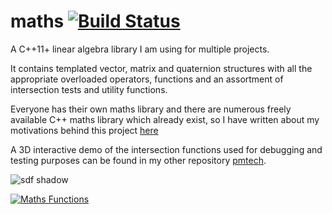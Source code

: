 
# maths [![Build Status](https://travis-ci.org/polymonster/maths.svg?branch=master)](https://travis-ci.org/polymonster/maths)
A C++11+ linear algebra library I am using for multiple projects. 

It contains templated vector, matrix and quaternion structures with all the appropriate overloaded operators, functions and an assortment of intersection tests and utility functions.

Everyone has their own maths library and there are numerous freely available C++ maths library which already exist, so I have written about my motivations behind this project [here](http://www.polymonster.co.uk/articles.html)

A 3D interactive demo of the intersection functions used for debugging and testing purposes can be found in my other repository [pmtech](https://github.com/polymonster/pmtech). 

![sdf shadow](https://polymonster.github.io/assets/gifs/sdf-shadow.gif)

[![Maths Functions](https://polymonster.github.io/assets/demos/maths_functions.gif)](https://youtu.be/uR9lfvPL7eE)

